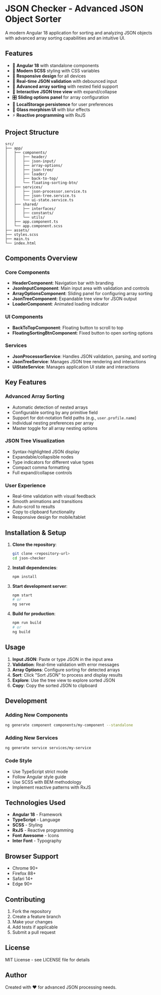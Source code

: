 # JSON Checker - Advanced JSON Object Sorter

A modern Angular 18 application for sorting and analyzing JSON objects with advanced array sorting capabilities and an intuitive UI.

## Features

- 🚀 **Angular 18** with standalone components
- 💅 **Modern SCSS** styling with CSS variables
- 📱 **Responsive design** for all devices
- 🎯 **Real-time JSON validation** with debounced input
- 🔄 **Advanced array sorting** with nested field support
- 🌳 **Interactive JSON tree view** with expand/collapse
- 🎛️ **Sliding options panel** for array configuration
- 💾 **LocalStorage persistence** for user preferences
- 🎨 **Glass morphism UI** with blur effects
- ⚡ **Reactive programming** with RxJS

## Project Structure

```
src/
├── app/
│   ├── components/
│   │   ├── header/
│   │   ├── json-input/
│   │   ├── array-options/
│   │   ├── json-tree/
│   │   ├── loader/
│   │   ├── back-to-top/
│   │   └── floating-sorting-btn/
│   ├── services/
│   │   ├── json-processor.service.ts
│   │   ├── json-tree.service.ts
│   │   └── ui-state.service.ts
│   ├── shared/
│   │   ├── interfaces/
│   │   ├── constants/
│   │   └── utils/
│   ├── app.component.ts
│   └── app.component.scss
├── assets/
├── styles.scss
├── main.ts
└── index.html
```

## Components Overview

### Core Components

- **HeaderComponent**: Navigation bar with branding
- **JsonInputComponent**: Main input area with validation and controls
- **ArrayOptionsComponent**: Sliding panel for configuring array sorting
- **JsonTreeComponent**: Expandable tree view for JSON output
- **LoaderComponent**: Animated loading indicator

### UI Components

- **BackToTopComponent**: Floating button to scroll to top
- **FloatingSortingBtnComponent**: Fixed button to open sorting options

### Services

- **JsonProcessorService**: Handles JSON validation, parsing, and sorting
- **JsonTreeService**: Manages JSON tree rendering and interactions
- **UiStateService**: Manages application UI state and interactions

## Key Features

### Advanced Array Sorting

- Automatic detection of nested arrays
- Configurable sorting by any primitive field
- Support for dot-notation field paths (e.g., `user.profile.name`)
- Individual nesting preferences per array
- Master toggle for all array nesting options

### JSON Tree Visualization

- Syntax-highlighted JSON display
- Expandable/collapsible nodes
- Type indicators for different value types
- Compact comma formatting
- Full expand/collapse controls

### User Experience

- Real-time validation with visual feedback
- Smooth animations and transitions
- Auto-scroll to results
- Copy to clipboard functionality
- Responsive design for mobile/tablet

## Installation & Setup

1. **Clone the repository**:
   ```bash
   git clone <repository-url>
   cd json-checker
   ```

2. **Install dependencies**:
   ```bash
   npm install
   ```

3. **Start development server**:
   ```bash
   npm start
   # or
   ng serve
   ```

4. **Build for production**:
   ```bash
   npm run build
   # or
   ng build
   ```

## Usage

1. **Input JSON**: Paste or type JSON in the input area
2. **Validation**: Real-time validation with error messages
3. **Array Options**: Configure sorting for detected arrays
4. **Sort**: Click "Sort JSON" to process and display results
5. **Explore**: Use the tree view to explore sorted JSON
6. **Copy**: Copy the sorted JSON to clipboard

## Development

### Adding New Components

```bash
ng generate component components/my-component --standalone
```

### Adding New Services

```bash
ng generate service services/my-service
```

### Code Style

- Use TypeScript strict mode
- Follow Angular style guide
- Use SCSS with BEM methodology
- Implement reactive patterns with RxJS

## Technologies Used

- **Angular 18** - Framework
- **TypeScript** - Language
- **SCSS** - Styling
- **RxJS** - Reactive programming
- **Font Awesome** - Icons
- **Inter Font** - Typography

## Browser Support

- Chrome 90+
- Firefox 88+
- Safari 14+
- Edge 90+

## Contributing

1. Fork the repository
2. Create a feature branch
3. Make your changes
4. Add tests if applicable
5. Submit a pull request

## License

MIT License - see LICENSE file for details

## Author

Created with ❤️ for advanced JSON processing needs. 